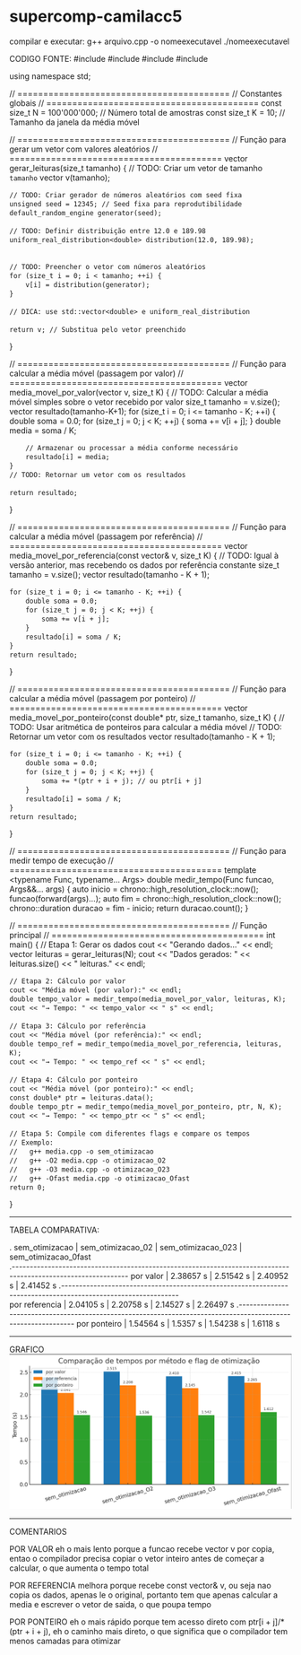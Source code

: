 # supercomp-camilacc5

compilar e executar:
g++ arquivo.cpp -o nomeexecutavel
./nomeexecutavel

CODIGO FONTE:
#include <iostream>
#include <vector>
#include <random>
#include <chrono>

using namespace std;

// =========================================
// Constantes globais
// =========================================
const size_t N = 100'000'000; // Número total de amostras
const size_t K = 10;          // Tamanho da janela da média móvel

// =========================================
// Função para gerar um vetor com valores aleatórios
// =========================================
vector<double> gerar_leituras(size_t tamanho) {
    // TODO: Criar um vetor de tamanho `tamanho`
    vector<double> v(tamanho);

    // TODO: Criar gerador de números aleatórios com seed fixa
    unsigned seed = 12345; // Seed fixa para reprodutibilidade
    default_random_engine generator(seed);

    // TODO: Definir distribuição entre 12.0 e 189.98
    uniform_real_distribution<double> distribution(12.0, 189.98);
    

    // TODO: Preencher o vetor com números aleatórios
    for (size_t i = 0; i < tamanho; ++i) {
        v[i] = distribution(generator);
    }

    // DICA: use std::vector<double> e uniform_real_distribution

    return v; // Substitua pelo vetor preenchido
}

// =========================================
// Função para calcular a média móvel (passagem por valor)
// =========================================
vector<double> media_movel_por_valor(vector<double> v, size_t K) {
    // TODO: Calcular a média móvel simples sobre o vetor recebido por valor
    size_t tamanho = v.size();
    vector<double> resultado(tamanho-K+1);
    for (size_t i = 0; i <= tamanho - K; ++i) {
        double soma = 0.0;
        for (size_t j = 0; j < K; ++j) {
            soma += v[i + j];
        }
        double media = soma / K;

        // Armazenar ou processar a média conforme necessário
        resultado[i] = media; 
    }
    // TODO: Retornar um vetor com os resultados

    return resultado;
}

// =========================================
// Função para calcular a média móvel (passagem por referência)
// =========================================
vector<double> media_movel_por_referencia(const vector<double>& v, size_t K) {
    // TODO: Igual à versão anterior, mas recebendo os dados por referência constante
    size_t tamanho = v.size();
    vector<double> resultado(tamanho - K + 1);

    for (size_t i = 0; i <= tamanho - K; ++i) {
        double soma = 0.0;
        for (size_t j = 0; j < K; ++j) {
            soma += v[i + j];
        }
        resultado[i] = soma / K;
    }
    return resultado;
}


// =========================================
// Função para calcular a média móvel (passagem por ponteiro)
// =========================================
vector<double> media_movel_por_ponteiro(const double* ptr, size_t tamanho, size_t K) {
    // TODO: Usar aritmética de ponteiros para calcular a média móvel
    // TODO: Retornar um vetor com os resultados
    vector<double> resultado(tamanho - K + 1);

    for (size_t i = 0; i <= tamanho - K; ++i) {
        double soma = 0.0;
        for (size_t j = 0; j < K; ++j) {
            soma += *(ptr + i + j); // ou ptr[i + j]
        }
        resultado[i] = soma / K;
    }
    return resultado;
}

// =========================================
// Função para medir tempo de execução
// =========================================
template <typename Func, typename... Args>
double medir_tempo(Func funcao, Args&&... args) {
    auto inicio = chrono::high_resolution_clock::now();
    funcao(forward<Args>(args)...);
    auto fim = chrono::high_resolution_clock::now();
    chrono::duration<double> duracao = fim - inicio;
    return duracao.count();
}

// =========================================
// Função principal
// =========================================
int main() {
    // Etapa 1: Gerar os dados
    cout << "Gerando dados..." << endl;
    vector<double> leituras = gerar_leituras(N);
    cout << "Dados gerados: " << leituras.size() << " leituras." << endl;

    // Etapa 2: Cálculo por valor
    cout << "Média móvel (por valor):" << endl;
    double tempo_valor = medir_tempo(media_movel_por_valor, leituras, K);
    cout << "→ Tempo: " << tempo_valor << " s" << endl;

    // Etapa 3: Cálculo por referência
    cout << "Média móvel (por referência):" << endl;
    double tempo_ref = medir_tempo(media_movel_por_referencia, leituras, K);
    cout << "→ Tempo: " << tempo_ref << " s" << endl;

    // Etapa 4: Cálculo por ponteiro
    cout << "Média móvel (por ponteiro):" << endl;
    const double* ptr = leituras.data();
    double tempo_ptr = medir_tempo(media_movel_por_ponteiro, ptr, N, K);
    cout << "→ Tempo: " << tempo_ptr << " s" << endl;

    // Etapa 5: Compile com diferentes flags e compare os tempos
    // Exemplo:
    //   g++ media.cpp -o sem_otimizacao
    //   g++ -O2 media.cpp -o otimizacao_O2
    //   g++ -O3 media.cpp -o otimizacao_O23
    //   g++ -Ofast media.cpp -o otimizacao_Ofast
    return 0;
}

-------------------------------------------------------------------------------------------------------------------

TABELA COMPARATIVA:

.                  sem_otimizacao    |   sem_otimizacao_02    |   sem_otimizacao_023   |   sem_otimizacao_0fast    
.--------------------------------------------------------------------------------------------------------------
por valor       |  2.38657 s         |   2.51542 s            |   2.40952 s            |   2.41452 s
.--------------------------------------------------------------------------------------------------------------         
por referencia  |  2.04105 s         |   2.20758 s            |   2.14527 s            |   2.26497 s
.-------------------------------------------------------------------------------------------------------------- 
por ponteiro    |  1.54564 s         |   1.5357 s             |   1.54238 s            |   1.6118 s


--------------------------------------------------------------------------------------------------------------------

GRAFICO
![alt text](image.png)

---------------------------------------------------------------------------------------------------------------------

COMENTARIOS

POR VALOR eh o mais lento porque a funcao recebe vector<double> v por copia, entao o compilador precisa copiar o vetor inteiro antes de começar a calcular, o que aumenta o tempo total

POR REFERENCIA melhora porque recebe const vector<double>& v, ou seja nao copia os dados, apenas le o original, portanto tem que apenas calcular a media e escrever o vetor de saida, o que poupa tempo

POR PONTEIRO eh o mais rápido porque tem acesso direto com ptr[i + j]/*(ptr + i + j), eh o caminho mais direto, o que significa que o compilador tem menos camadas para otimizar